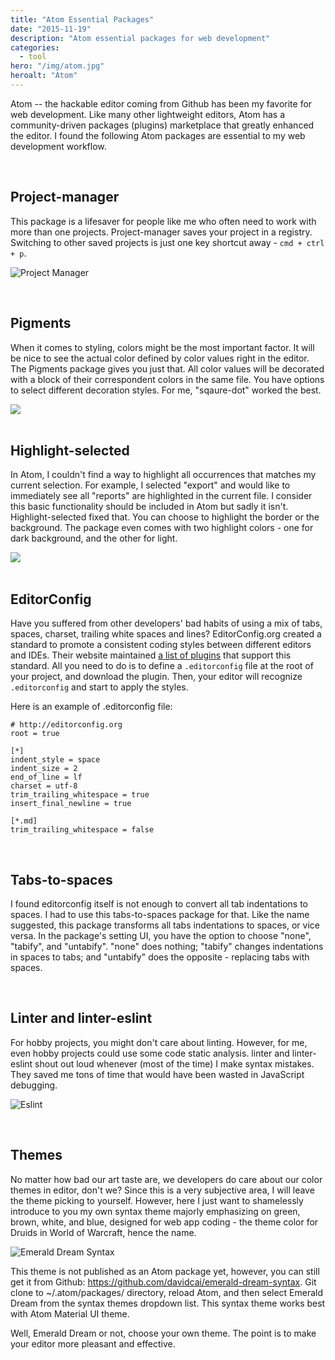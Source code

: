 ```yaml
---
title: "Atom Essential Packages"
date: "2015-11-19"
description: "Atom essential packages for web development"
categories:
  - tool
hero: "/img/atom.jpg"
heroalt: "Atom"
---
```


Atom -- the hackable editor coming from Github has been my favorite for web development. Like many other lightweight editors, Atom has a community-driven packages (plugins) marketplace that greatly enhanced the editor. I found the following Atom packages are essential to my web development workflow.
<!--more-->
<br/>


## Project-manager

This package is a lifesaver for people like me who often need to work with more than one projects. Project-manager saves your project in a registry. Switching to other saved projects is just one key shortcut away - `cmd + ctrl + p`.

![Project Manager](/img/project-manager.png)

<br/>


## Pigments

When it comes to styling, colors might be the most important factor. It will be nice to see the actual color defined by color values right in the editor. The Pigments package gives you just that. All color values will be decorated with a block of their correspondent colors in the same file. You have options to select different decoration styles. For me, "sqaure-dot" worked the best.

<div class="img-og">
  <img src="/img/pigments.png">
</div>

<br/>


## Highlight-selected

In Atom, I couldn't find a way to highlight all occurrences that matches my current selection. For example, I selected "export" and would like to immediately see all "reports" are highlighted in the current file. I consider this basic functionality should be included in Atom but sadly it isn't. Highlight-selected fixed that. You can choose to highlight the border or the background. The package even comes with two highlight colors - one for dark background, and the other for light.

<div class="img-og">
  <img src="/img/highlight-selected.png">
</div>

<br/>


## EditorConfig

Have you suffered from other developers' bad habits of using a mix of tabs, spaces, charset, trailing white spaces and lines? EditorConfig.org created a standard to promote a consistent coding styles between different editors and IDEs. Their website maintained [a list of plugins](http://editorconfig.org/#download) that support this standard. All you need to do is to define a `.editorconfig` file at the root of your project, and download the plugin. Then, your editor will recognize `.editorconfig` and start to apply the styles.

Here is an example of .editorconfig file:

```
# http://editorconfig.org
root = true

[*]
indent_style = space
indent_size = 2
end_of_line = lf
charset = utf-8
trim_trailing_whitespace = true
insert_final_newline = true

[*.md]
trim_trailing_whitespace = false

```
<br/>


## Tabs-to-spaces

I found editorconfig itself is not enough to convert all tab indentations to spaces. I had to use this tabs-to-spaces package for that. Like the name suggested, this package transforms all tabs indentations to spaces, or vice versa. In the package's setting UI, you have the option to choose "none", "tabify", and "untabify". "none" does nothing; "tabify" changes indentations in spaces to tabs; and "untabify" does the opposite - replacing tabs with spaces.

<br/>


## Linter and linter-eslint

For hobby projects, you might don't care about linting. However, for me, even hobby projects could use some code static analysis. linter and linter-eslint shout out loud whenever (most of the time) I make syntax mistakes. They saved me tons of time that would have been wasted in JavaScript debugging.

![Eslint](/img/eslint.png)

<br/>


## Themes

No matter how bad our art taste are, we developers do care about our color themes in editor, don't we? Since this is a very subjective area, I will leave the theme picking to yourself. However, here I just want to shamelessly introduce to you my own syntax theme majorly emphasizing on green, brown, white, and blue, designed for web app coding - the theme color for Druids in World of Warcraft, hence the name.

![Emerald Dream Syntax](/img/emerald-dream-syntax-screenshot.png)

This theme is not published as an Atom package yet, however, you can still get it from Github:
https://github.com/davidcai/emerald-dream-syntax. Git clone to ~/.atom/packages/ directory, reload Atom, and then select Emerald Dream from the syntax themes dropdown list. This syntax theme works best with Atom Material UI theme.

Well, Emerald Dream or not, choose your own theme. The point is to make your editor more pleasant and effective.

<br/>
